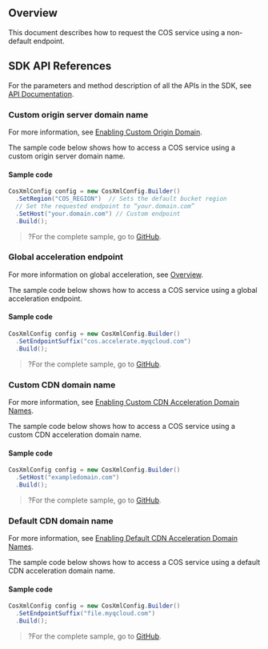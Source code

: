 ## Overview

This document describes how to request the COS service using a non-default endpoint.

## SDK API References

For the parameters and method description of all the APIs in the SDK, see [API Documentation](https://cos-dotnet-sdk-doc-1253960454.file.myqcloud.com/).

### Custom origin server domain name

For more information, see [Enabling Custom Origin Domain](https://intl.cloud.tencent.com/document/product/436/31507).

The sample code below shows how to access a COS service using a custom origin server domain name.

#### Sample code

[//]: # (.cssg-snippet-set-custom-domain)
```cs
CosXmlConfig config = new CosXmlConfig.Builder()
  .SetRegion("COS_REGION")  // Sets the default bucket region
  // Set the requested endpoint to “your.domain.com”
  .SetHost("your.domain.com") // Custom endpoint
  .Build();
```

>?For the complete sample, go to [GitHub](https://github.com/tencentyun/cos-snippets/tree/master/dotnet/dist/SetCustomDomain.cs).

### Global acceleration endpoint

For more information on global acceleration, see [Overview](https://intl.cloud.tencent.com/document/product/436/33409).

The sample code below shows how to access a COS service using a global acceleration endpoint.

#### Sample code

[//]: # (.cssg-snippet-set-accelerate-domain)
```cs
CosXmlConfig config = new CosXmlConfig.Builder()
  .SetEndpointSuffix("cos.accelerate.myqcloud.com")
  .Build();
```

>?For the complete sample, go to [GitHub](https://github.com/tencentyun/cos-snippets/tree/master/dotnet/dist/SetCustomDomain.cs).

### Custom CDN domain name

For more information, see [Enabling Custom CDN Acceleration Domain Names](https://intl.cloud.tencent.com/document/product/436/31506).

The sample code below shows how to access a COS service using a custom CDN acceleration domain name.

#### Sample code

```cs
CosXmlConfig config = new CosXmlConfig.Builder()
  .SetHost("exampledomain.com")
  .Build();
```

>?For the complete sample, go to [GitHub](https://github.com/tencentyun/cos-snippets/tree/master/dotnet/dist/SetCustomDomain.cs).

### Default CDN domain name

For more information, see [Enabling Default CDN Acceleration Domain Names](https://intl.cloud.tencent.com/document/product/436/31505).

The sample code below shows how to access a COS service using a default CDN acceleration domain name.

#### Sample code

```cs
CosXmlConfig config = new CosXmlConfig.Builder()
  .SetEndpointSuffix("file.myqcloud.com")
  .Build();
```

>?For the complete sample, go to [GitHub](https://github.com/tencentyun/cos-snippets/tree/master/dotnet/dist/SetCustomDomain.cs).
